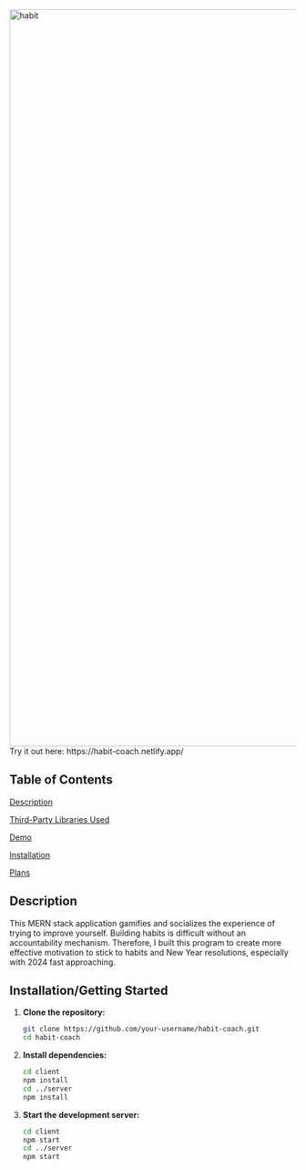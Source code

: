 <img width="1293" alt="habit" src="https://github.com/ftrichardson/habit-coach/assets/141296571/a9da50d4-eeab-4ed2-870a-a8af2042a7b7">
Try it out here: https://habit-coach.netlify.app/

## Table of Contents
<p>
  <a href="#description">Description</a>
</p>
<p>
  <a href="#third-party-libraries-used">Third-Party Libraries Used</a>
</p>
<p>
  <a href="#demo">Demo</a>
</p>
<p>
  <a href="#installation">Installation</a>
</p>
<p>
  <a href="#plans">Plans</a>
</p>

## Description
This MERN stack application gamifies and socializes the experience of trying to improve yourself. Building habits is  difficult without an accountability mechanism. Therefore, I built this program to create more effective motivation to stick to habits and New Year resolutions, especially with 2024 fast approaching. 


## Installation/Getting Started

1. **Clone the repository:**

   ```bash
   git clone https://github.com/your-username/habit-coach.git
   cd habit-coach
   
2. **Install dependencies:**

   ```bash
   cd client
   npm install
   cd ../server
   npm install
   
3. **Start the development server:**

   ```bash
   cd client
   npm start
   cd ../server
   npm start
